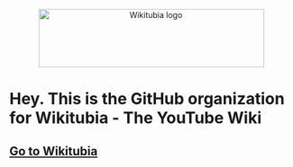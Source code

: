 <p align="center">
  <picture>
  <source media="(prefers-color-scheme: dark)" srcset="/profile/Wikitubia_dark.svg">
  <source media="(prefers-color-scheme: light)" srcset="/profile/Wikitubia_light.svg">
  <img alt="Wikitubia logo" width="400px" height="104px">
</picture>

# Hey. This is the GitHub organization for Wikitubia - The YouTube Wiki


## [Go to Wikitubia](https://youtube.fandom.com)</p>
